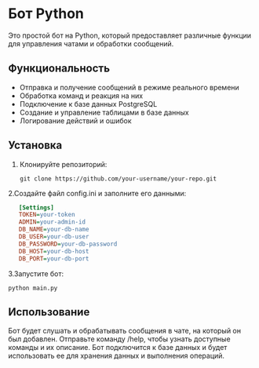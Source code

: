 # Бот Python

Это простой бот на Python, который предоставляет различные функции для управления чатами и обработки сообщений.

## Функциональность

- Отправка и получение сообщений в режиме реального времени
- Обработка команд и реакция на них
- Подключение к базе данных PostgreSQL
- Создание и управление таблицами в базе данных
- Логирование действий и ошибок

## Установка

1. Клонируйте репозиторий:

   ```shell
   git clone https://github.com/your-username/your-repo.git
   ```
   
2.Создайте файл config.ini и заполните его данными:

   ```ini
      [Settings]
      TOKEN=your-token
      ADMIN=your-admin-id
      DB_NAME=your-db-name
      DB_USER=your-db-user
      DB_PASSWORD=your-db-password
      DB_HOST=your-db-host
      DB_PORT=your-db-port
   ```
   
3.Запустите бот:

   ```shell
   python main.py
   ```
   
## Использование
Бот будет слушать и обрабатывать сообщения в чате, на который он был добавлен.
Отправьте команду /help, чтобы узнать доступные команды и их описание.
Бот подключится к базе данных и будет использовать ее для хранения данных и выполнения операций.
